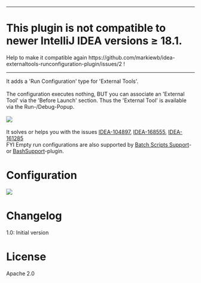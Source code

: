 
<hr/>
<h1>This plugin is not compatible to newer IntelliJ IDEA versions &ge; 18.1. </h1> Help to make it compatible again https://github.com/markiewb/idea-externaltools-runconfiguration-plugin/issues/2 !
<hr/>
It adds a 'Run Configuration' type for 'External Tools'.
<br/><br/>
The configuration executes nothing, BUT you can associate an 'External Tool' via the 'Before Launch' section.
Thus the 'External Tool' is available via the Run-/Debug-Popup.
<br/><br/>
<img src="https://raw.githubusercontent.com/markiewb/idea-externaltools-runconfiguration-plugin/master/doc/RunPopup.png"/>
<br/><br/>
It solves or helps you with the issues
<a href="https://youtrack.jetbrains.com/issue/IDEA-104897">IDEA-104897</a>,
<a href="https://youtrack.jetbrains.com/issue/IDEA-168555">IDEA-168555</a>,
<a href="https://youtrack.jetbrains.com/issue/IDEA-161285">IDEA-161285</a>
<br>
FYI Empty run configurations are also supported by <a href="https://plugins.jetbrains.com/plugin/265-batch-scripts-support">Batch Scripts Support</a>- or <a href="https://plugins.jetbrains.com/plugin/4230-bashsupport">BashSupport</a>-plugin.

<h1>Configuration</h1>
<img src="https://raw.githubusercontent.com/markiewb/idea-externaltools-runconfiguration-plugin/master/doc/Configuration.png"/>

<h1>Changelog</h1>
1.0: Initial version

<h1>License</h1>
Apache 2.0
